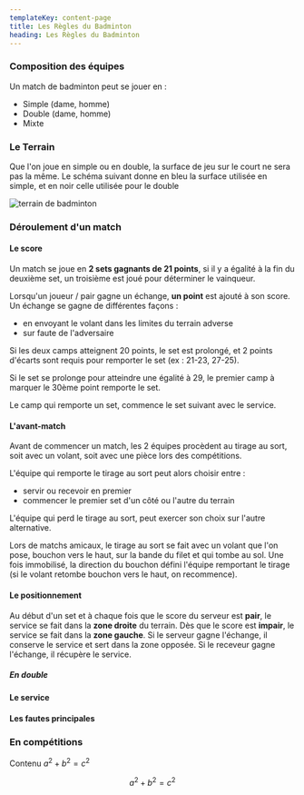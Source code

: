 ```yaml
---
templateKey: content-page
title: Les Règles du Badminton
heading: Les Règles du Badminton
---
```

### Composition des équipes

Un match de badminton peut se jouer en :

* Simple (dame, homme)
* Double (dame, homme)
* Mixte

### Le Terrain

Que l'on joue en simple ou en double, la surface de jeu sur le court ne sera pas la même. Le schéma suivant donne en bleu la surface utilisée en simple, et en noir celle utilisée pour le double

![terrain de badminton](/assets/comment-jouer-au-badminton-terrain-de-bad.png "Schéma du court")

### Déroulement d'un match

#### Le score

Un match se joue en **2 sets gagnants de 21 points**, si il y a égalité à la fin du deuxième set, un troisième est joué pour déterminer le vainqueur.

Lorsqu'un joueur / pair gagne un échange, **un point** est ajouté à son score. Un échange se gagne de différentes façons :

* en envoyant le volant dans les limites du terrain adverse
* sur faute de l'adversaire

Si les deux camps atteignent 20 points, le set est prolongé, et 2 points d'écarts sont requis pour remporter le set (ex : 21-23, 27-25).

Si le set se prolonge pour atteindre une égalité à 29, le premier camp à marquer le 30ème point remporte le set.

Le camp qui remporte un set, commence le set suivant avec le service.

#### L'avant-match

Avant de commencer un match, les 2 équipes procèdent au tirage au sort, soit avec un volant, soit avec une pièce lors des compétitions.

L'équipe qui remporte le tirage au sort peut alors choisir entre :

* servir ou recevoir en premier
* commencer le premier set d'un côté ou l'autre du terrain

L'équipe qui perd le tirage au sort, peut exercer son choix sur l'autre alternative.

Lors de matchs amicaux, le tirage au sort se fait avec un volant que l'on pose, bouchon vers le haut, sur la bande du filet et qui tombe au sol. Une fois immobilisé, la direction du bouchon défini l'équipe remportant le tirage (si le volant retombe bouchon vers le haut, on recommence).

#### Le positionnement

Au début d'un set et à chaque fois que le score du serveur est **pair**, le service se fait dans la **zone droite** du terrain. Dès que le score est **impair**, le service se fait dans la **zone gauche**. Si le serveur gagne l'échange, il conserve le service et sert dans la zone opposée. Si le receveur gagne l'échange, il récupère le service.

##### En double

#### Le service

#### Les fautes principales

### En compétitions

Contenu $a^2 + b^2 = c^2$

$$
a^2 + b^2 = c^2
$$